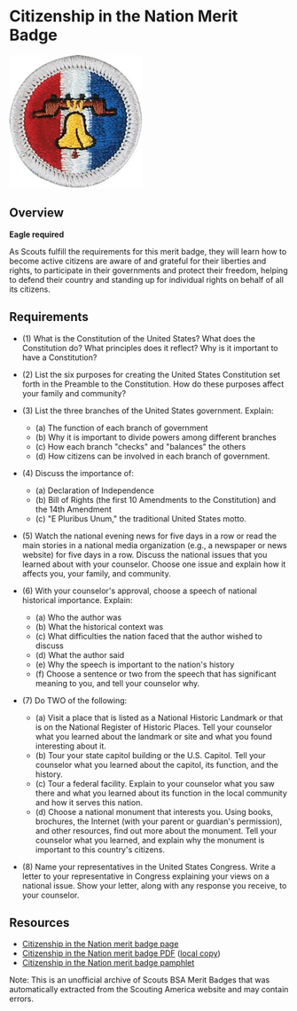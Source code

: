 

# Citizenship in the Nation Merit Badge

![Citizenship in the Nation Merit Badge](images/citizenship-in-the-nation-merit-badge.jpg)

## Overview

**Eagle required**

As Scouts fulfill the requirements for this merit badge, they will learn how to become active citizens are aware of and grateful for their liberties and rights, to participate in their governments and protect their freedom, helping to defend their country and standing up for individual rights on behalf of all its citizens.

## Requirements

* (1) What is the Constitution of the United States? What does the Constitution do? What principles does it reflect? Why is it important to have a Constitution?
* (2) List the six purposes for creating the United States Constitution set forth in the Preamble to the Constitution. How do these purposes affect your family and community?
* (3) List the three branches of the United States government. Explain:
    * (a) The function of each branch of government
    * (b) Why it is important to divide powers among different branches
    * (c) How each branch "checks" and "balances" the others
    * (d) How citizens can be involved in each branch of government.


* (4) Discuss the importance of:
    * (a) Declaration of Independence
    * (b) Bill of Rights (the first 10 Amendments to the Constitution) and the 14th Amendment
    * (c) "E Pluribus Unum," the traditional United States motto.


* (5) Watch the national evening news for five days in a row or read the main stories in a national media organization (e.g., a newspaper or news website) for five days in a row. Discuss the national issues that you learned about with your counselor. Choose one issue and explain how it affects you, your family, and community.
* (6) With your counselor's approval, choose a speech of national historical importance. Explain:
    * (a) Who the author was
    * (b) What the historical context was
    * (c) What difficulties the nation faced that the author wished to discuss
    * (d) What the author said
    * (e) Why the speech is important to the nation's history
    * (f) Choose a sentence or two from the speech that has significant meaning to you, and tell your counselor why.


* (7) Do TWO of the following:
    * (a) Visit a place that is listed as a National Historic Landmark or that is on the National Register of Historic Places. Tell your counselor what you learned about the landmark or site and what you found interesting about it.
    * (b) Tour your state capitol building or the U.S. Capitol. Tell your counselor what you learned about the capitol, its function, and the history.
    * (c) Tour a federal facility. Explain to your counselor what you saw there and what you learned about its function in the local community and how it serves this nation.
    * (d) Choose a national monument that interests you. Using books, brochures, the Internet (with your parent or guardian's permission), and other resources, find out more about the monument. Tell your counselor what you learned, and explain why the monument is important to this country's citizens.


* (8) Name your representatives in the United States Congress. Write a letter to your representative in Congress explaining your views on a national issue. Show your letter, along with any response you receive, to your counselor.


## Resources

- [Citizenship in the Nation merit badge page](https://www.scouting.org/merit-badges/citizenship-in-the-nation/)
- [Citizenship in the Nation merit badge PDF](https://filestore.scouting.org/filestore/Merit_Badge_ReqandRes/35871(22)_Citizenship_Nation_REQS.pdf) ([local copy](files/citizenship-in-the-nation-merit-badge.pdf))
- [Citizenship in the Nation merit badge pamphlet](None)

Note: This is an unofficial archive of Scouts BSA Merit Badges that was automatically extracted from the Scouting America website and may contain errors.
